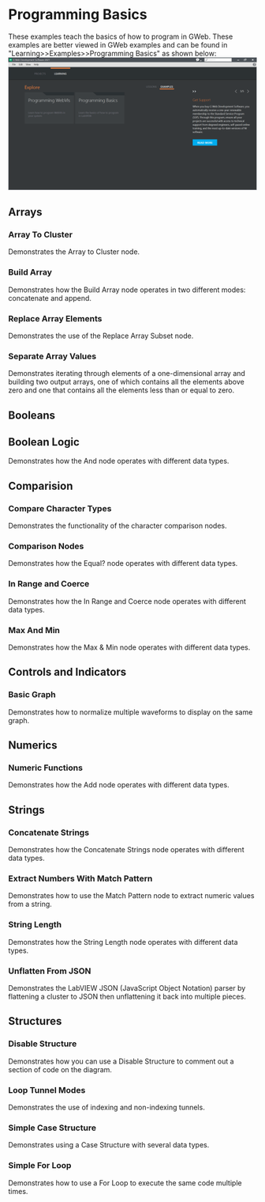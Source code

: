 # Programming Basics

These examples teach the basics of how to program in GWeb. These examples are better viewed in GWeb examples and can be found in "Learning>>Examples>>Programming Basics" as shown below:
![Programming Basics](GWebCardScreenShot.Png)

## Arrays

### Array To Cluster

Demonstrates the Array to Cluster node.

### Build Array

Demonstrates how the Build Array node operates in two different modes: concatenate and append.

### Replace Array Elements

Demonstrates the use of the Replace Array Subset node.

### Separate Array Values

Demonstrates iterating through elements of a one-dimensional array and building two output arrays, one of which contains all the elements above zero and one that contains all the elements less than or equal to zero.

## Booleans

## Boolean Logic

Demonstrates how the And node operates with different data types.

## Comparision

### Compare Character Types

Demonstrates the functionality of the character comparison nodes.

### Comparison Nodes

Demonstrates how the Equal? node operates with different data types.

### In Range and Coerce

Demonstrates how the In Range and Coerce node operates with different data types.

### Max And Min

Demonstrates how the Max & Min node operates with different data types.

## Controls and Indicators

### Basic Graph

Demonstrates how to normalize multiple waveforms to display on the same graph.

## Numerics

### Numeric Functions

Demonstrates how the Add node operates with different data types.

## Strings

### Concatenate Strings

Demonstrates how the Concatenate Strings node operates with different data types.

### Extract Numbers With Match Pattern

Demonstrates how to use the Match Pattern node to extract numeric values from a string.

### String Length

Demonstrates how the String Length node operates with different data types.

### Unflatten From JSON

Demonstrates the LabVIEW JSON (JavaScript Object Notation) parser by flattening a cluster to JSON then unflattening it back into multiple pieces.

## Structures

### Disable Structure

Demonstrates how you can use a Disable Structure to comment out a section of code on the diagram.

### Loop Tunnel Modes

Demonstrates the use of indexing and non-indexing tunnels.

### Simple Case Structure

Demonstrates using a Case Structure with several data types.

### Simple For Loop

Demonstrates how to use a For Loop to execute the same code multiple times.
